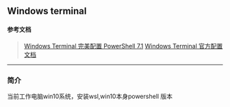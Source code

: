 ## Windows terminal

#### 参考文档

> [Windows Terminal 完美配置 PowerShell 7.1](https://zhuanlan.zhihu.com/p/137595941)
> [Windows Terminal 官方配置文档](https://docs.microsoft.com/zh-cn/windows/terminal/)

---

### 简介

当前工作电脑win10系统，安装wsl,win10本身powershell 版本
